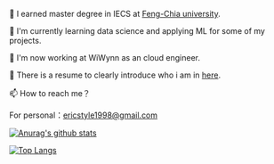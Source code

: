 <!--
**eric781ctf/eric781ctf** is a ✨ _special_ ✨ repository because its `README.md` (this file) appears on your GitHub profile.

Here are some ideas to get you started:

- 🔭 I’m currently working on ...
- 🌱 I’m currently learning ...
- 👯 I’m looking to collaborate on ...
- 🤔 I’m looking for help with ...
- 💬 Ask me about ...
- 📫 How to reach me: ericstyle1998@gmail.com
- 😄 Pronouns: ...
- ⚡ Fun fact: ...
-->

🔭 I earned master degree in IECS at [Feng-Chia university](https://www.fcu.edu.tw/en/).

🌱 I'm currently learning data science and applying ML for some of my projects.

:office: I'm now working at WiWynn as an cloud engineer.

💬 There is a resume to clearly introduce who i am in [here](https://github.com/eric781ctf/Resume/blob/main/Resume.pdf).

📫 How to reach me？

For personal：ericstyle1998@gmail.com

[![Anurag's github stats](https://github-readme-stats.vercel.app/api?username=eric781ctf&show_icons=true&theme=onedark)](https://github.com/anuraghazra/github-readme-stats)

[![Top Langs](https://github-readme-stats.vercel.app/api/top-langs/?username=eric781ctf)](https://github.com/anuraghazra/github-readme-stats)

